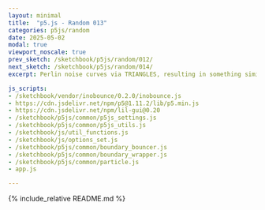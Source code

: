 ```yaml
---
layout: minimal
title:  "p5.js - Random 013"
categories: p5js/random
date: 2025-05-02
modal: true
viewport_noscale: true
prev_sketch: /sketchbook/p5js/random/012/
next_sketch: /sketchbook/p5js/random/014/
excerpt: Perlin noise curves via TRIANGLES, resulting in something similar to a bar chart, but where each bar is a triangle instead of a rectangle.

js_scripts:
- /sketchbook/vendor/inobounce/0.2.0/inobounce.js
- https://cdn.jsdelivr.net/npm/p5@1.11.2/lib/p5.min.js
- https://cdn.jsdelivr.net/npm/lil-gui@0.20
- /sketchbook/p5js/common/p5js_settings.js
- /sketchbook/p5js/common/p5js_utils.js
- /sketchbook/js/util_functions.js
- /sketchbook/js/options_set.js
- /sketchbook/p5js/common/boundary_bouncer.js
- /sketchbook/p5js/common/boundary_wrapper.js
- /sketchbook/p5js/common/particle.js
- app.js

---
```


{% include_relative README.md %}

